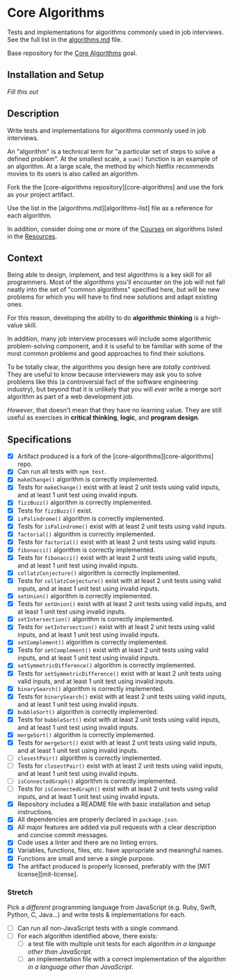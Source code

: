 # Core Algorithms

Tests and implementations for algorithms commonly used in job interviews. See the full list in the [algorithms.md](algorithms.md) file.

Base repository for the [Core Algorithms](http://jsdev.learnersguild.org/goals/123) goal.

## Installation and Setup

_Fill this out_

## Description

Write tests and implementations for algorithms commonly used in job interviews.

An "algorithm" is a technical term for "a particular set of steps to solve a defined problem". At the smallest scale, a `sum()` function is an example of an algorithm. At a large scale, the method by which Netflix recommends movies to its users is also called an algorithm.

Fork the the [core-algorithms repository][core-algorithms] and use the fork as your project artifact.

Use the list in the [algorithms.md][algorithms-list] file as a reference for each algorithm.

In addition, consider doing one or more of the [Courses](#courses) on algorithms listed in the [Resources](#resources).

## Context

Being able to design, implement, and test algorithms is a key skill for all programmers. Most of the algorithms you'll encounter on the job will not fall neatly into the set of "common algorithms" specified here, but will be new problems for which you will have to find new solutions and adapt existing ones.

For this reason, developing the ability to do **algorithmic thinking** is a high-value skill.

In addition, many job interview processes will include some algorithmic problem-solving component, and it is useful to be familiar with some of the most common problems and good approaches to find their solutions.

To be totally clear, the algorithms you design here are _totally contrived_. They are useful to know because interviewers may ask you to solve problems like this (a controversial fact of the software engineering industry), but beyond that it is unlikely that you will _ever_ write a merge sort algorithm as part of a web development job.

_However_, that doesn't mean that they have no learning value. They are still useful as exercises in **critical thinking**, **logic**, and **program design**.

## Specifications


- [x] Artifact produced is a fork of the [core-algorithms][core-algorithms] repo.
- [x] Can run all tests with `npm test`.
- [x] `makeChange()` algorithm is correctly implemented.
- [x] Tests for `makeChange()` exist with at least 2 unit tests using valid inputs, and at least 1 unit test using invalid inputs.
- [x] `fizzBuzz()` algorithm is correctly implemented.
- [x] Tests for `fizzBuzz()` exist.
- [x] `isPalindrome()` algorithm is correctly implemented.
- [x] Tests for `isPalindrome()` exist with at least 2 unit tests using valid inputs.
- [x] `factorial()` algorithm is correctly implemented.
- [x] Tests for `factorial()` exist with at least 2 unit tests using valid inputs.
- [x] `fibonacci()` algorithm is correctly implemented.
- [x] Tests for `fibonacci()` exist with at least 2 unit tests using valid inputs, and at least 1 unit test using invalid inputs.
- [x] `collatzConjecture()` algorithm is correctly implemented.
- [x] Tests for `collatzConjecture()` exist with at least 2 unit tests using valid inputs, and at least 1 unit test using invalid inputs.
- [x] `setUnion()` algorithm is correctly implemented.
- [x] Tests for `setUnion()` exist with at least 2 unit tests using valid inputs, and at least 1 unit test using invalid inputs.
- [x] `setIntersection()` algorithm is correctly implemented.
- [x] Tests for `setIntersection()` exist with at least 2 unit tests using valid inputs, and at least 1 unit test using invalid inputs.
- [x] `setComplement()` algorithm is correctly implemented.
- [x] Tests for `setComplement()` exist with at least 2 unit tests using valid inputs, and at least 1 unit test using invalid inputs.
- [x] `setSymmetricDifference()` algorithm is correctly implemented.
- [x] Tests for `setSymmetricDifference()` exist with at least 2 unit tests using valid inputs, and at least 1 unit test using invalid inputs.
- [x] `binarySearch()` algorithm is correctly implemented.
- [x] Tests for `binarySearch()` exist with at least 2 unit tests using valid inputs, and at least 1 unit test using invalid inputs.
- [x] `bubbleSort()` algorithm is correctly implemented.
- [x] Tests for `bubbleSort()` exist with at least 2 unit tests using valid inputs, and at least 1 unit test using invalid inputs.
- [x] `mergeSort()` algorithm is correctly implemented.
- [x] Tests for `mergeSort()` exist with at least 2 unit tests using valid inputs, and at least 1 unit test using invalid inputs.
- [ ] `closestPair()` algorithm is correctly implemented.
- [ ] Tests for `closestPair()` exist with at least 2 unit tests using valid inputs, and at least 1 unit test using invalid inputs.
- [ ] `isConnectedGraph()` algorithm is correctly implemented.
- [ ] Tests for `isConnectedGraph()` exist with at least 2 unit tests using valid inputs, and at least 1 unit test using invalid inputs.
- [x] Repository includes a README file with basic installation and setup instructions.
- [x] All dependencies are properly declared in `package.json`.
- [x] All major features are added via pull requests with a clear description and concise commit messages.
- [x] Code uses a linter and there are no linting errors.
- [x] Variables, functions, files, etc. have appropriate and meaningful names.
- [x] Functions are small and serve a single purpose.
- [x] The artifact produced is properly licensed, preferably with the [MIT license][mit-license].

### Stretch

Pick a _different_ programming language from JavaScript (e.g. Ruby, Swift, Python, C, Java...) and write tests & implementations for each.

- [ ] Can run all non-JavaScript tests with a single command.
- [ ] For each algorithm identified above, there exists:
  - [ ] a test file with multiple unit tests for each algorithm  _in a language other than JavaScript_.
  - [ ] an implementation file with a correct implementation of the algorithm _in a language other than JavaScript_.
